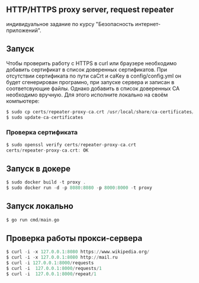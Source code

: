 ## HTTP/HTTPS proxy server, request repeater
индивидуальное задание по курсу "Безопасность интернет-приложений".


## Запуск
Чтобы проверить работу с HTTPS в curl или браузере необходимо добавить сертификат в список доверенных сертификатов.
При отсутствии сертификата по пути caCrt и caKey в config/config.yml он будет сгенерирован програмно, при запуске сервера и записан в соответсвующие файлы. Однако добавить в список доверенных CA необходимо вручную.
Для этого исполните локально на своём компьютере:
``` asm
$ sudo cp certs/repeater-proxy-ca.crt /usr/local/share/ca-certificates/
$ sudo update-ca-certificates
```
### Проверка сертификата
``` asm
$ sudo openssl verify certs/repeater-proxy-ca.crt
certs/repeater-proxy-ca.crt: OK
```
## Запуск в докере
``` asm
$ sudo docker build -t proxy .
$ sudo docker run -d -p 8080:8080 -p 8000:8000 -t proxy
```
## Запуск локально
``` asm
$ go run cmd/main.go
```
## Проверка работы прокси-сервера
``` asm
$ curl -i -x 127.0.0.1:8080 https://www.wikipedia.org/
$ curl -i -x 127.0.0.1:8080 http://mail.ru
$ curl -i 127.0.0.1:8000/requests
$ curl -i  127.0.0.1:8000/requests/1
$ curl -i  127.0.0.1:8000/repeat/1
```
